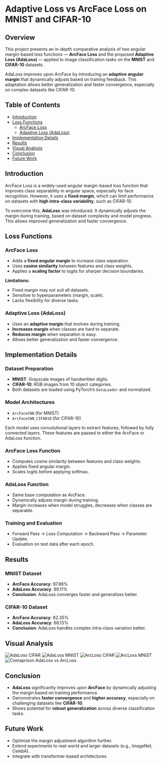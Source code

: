 # Adaptive Loss vs ArcFace Loss on MNIST and CIFAR-10

## Overview

This project presents an in-depth comparative analysis of two angular margin-based loss functions — **ArcFace Loss** and the proposed **Adaptive Loss (AdaLoss)** — applied to image classification tasks on the **MNIST** and **CIFAR-10** datasets.

AdaLoss improves upon ArcFace by introducing an **adaptive angular margin** that dynamically adjusts based on training feedback. This adaptation allows better generalization and faster convergence, especially on complex datasets like CIFAR-10.



## Table of Contents

- [Introduction](#introduction)
- [Loss Functions](#loss-functions)
  - [ArcFace Loss](#arcface-loss)
  - [Adaptive Loss (AdaLoss)](#adaptive-loss-adaloss)
- [Implementation Details](#implementation-details)
- [Results](#results)
- [Visual Analysis](#visual-analysis)
- [Conclusion](#conclusion)
- [Future Work](#future-work)



## Introduction

ArcFace Loss is a widely-used angular margin-based loss function that improves class separability in angular space, especially for face recognition. However, it uses a **fixed margin**, which can limit performance on datasets with **high intra-class variability**, such as CIFAR-10.

To overcome this, **AdaLoss** was introduced. It dynamically adjusts the margin during training, based on dataset complexity and model progress. This allows improved generalization and faster convergence.


## Loss Functions

### ArcFace Loss

- Adds a **fixed angular margin** to increase class separation.
- Uses **cosine similarity** between features and class weights.
- Applies a **scaling factor** to logits for sharper decision boundaries.

**Limitations:**

- Fixed margin may not suit all datasets.
- Sensitive to hyperparameters (margin, scale).
- Lacks flexibility for diverse tasks.

### Adaptive Loss (AdaLoss)

- Uses an **adaptive margin** that evolves during training.
- **Increases margin** when classes are hard to separate.
- **Reduces margin** when separation is easy.
- Allows better generalization and faster convergence.


## Implementation Details

### Dataset Preparation

- **MNIST**: Grayscale images of handwritten digits.
- **CIFAR-10**: RGB images from 10 object categories.
- Both datasets are loaded using PyTorch’s `DataLoader` and normalized.

### Model Architectures

- `ArcFaceCNN` (for MNIST)
- `ArcFaceCNN_CIFAR10` (for CIFAR-10)

Each model uses convolutional layers to extract features, followed by fully connected layers. These features are passed to either the ArcFace or AdaLoss function.

### ArcFace Loss Function

- Computes cosine similarity between features and class weights.
- Applies fixed angular margin.
- Scales logits before applying softmax.

### AdaLoss Function

- Same base computation as ArcFace.
- Dynamically adjusts margin during training.
- Margin increases when model struggles, decreases when classes are separable.

### Training and Evaluation

- Forward Pass → Loss Computation → Backward Pass → Parameter Update.
- Evaluation on test data after each epoch.


## Results

### MNIST Dataset

- **ArcFace Accuracy**: 97.86%
- **AdaLoss Accuracy**: 99.11%
- **Conclusion**: AdaLoss converges faster and generalizes better.

### CIFAR-10 Dataset

- **ArcFace Accuracy**: 62.35%
- **AdaLoss Accuracy**: 68.13%
- **Conclusion**: AdaLoss handles complex intra-class variation better.


## Visual Analysis

![AdaLoss CIFAR](https://github.com/user-attachments/assets/120fedc4-458e-488f-bd48-dbc5a8973fd7)
![AdaLoss MNIST](https://github.com/user-attachments/assets/7da03127-714f-4040-be23-0fbd5d1c4b30)
![ArcLoss CIFAR](https://github.com/user-attachments/assets/a0d1caf7-a90c-43fe-81b7-1986126a0906)
![ArcLoss MNIST](https://github.com/user-attachments/assets/e3f998b1-e867-4786-82ed-e6c28000e389)
![Comaprison AdaLoss vs ArcLoss](https://github.com/user-attachments/assets/332712c5-43a4-4578-81e8-8d4c533a4dcd)


## Conclusion

- **AdaLoss** significantly improves upon **ArcFace** by dynamically adjusting the margin based on training performance.
- Demonstrates **faster convergence** and **higher accuracy**, especially on challenging datasets like **CIFAR-10**.
- Shows potential for **robust generalization** across diverse classification tasks.


## Future Work

- Optimize the margin adjustment algorithm further.
- Extend experiments to real-world and larger datasets (e.g., ImageNet, CelebA).
- Integrate with transformer-based architectures.
